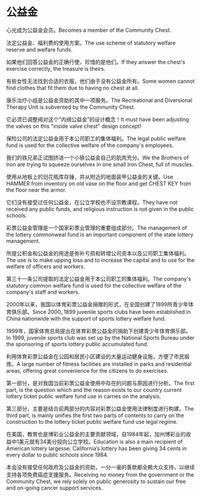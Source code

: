 # 公益金

<p><span class="chinese">心光成为公益金会员。</span><span class="english">Becomes a member of the Community Chest.</span></p>

<p><span class="chinese">法定公益金、福利费的使用方案。</span><span class="english">The use scheme of statutory welfare reserve and welfare funds.</span></p>

<p><span class="chinese">如果他们回答公益金的正确行使，珍惜的是他们。</span><span class="english">If they answer the chest's exercise correctly, the treasure is theirs.</span></p>

<p><span class="chinese">有些女性无法找到合适的衣服，他们由于没有公益金所有。</span><span class="english">Some women cannot find clothes that fit them due to having no chest at all.</span></p>

<p><span class="chinese">康乐治疗小组是公益金资助的其中一项服务。</span><span class="english">The Recreational and Diversional Therapy Unit is subvented by the Community Chest.</span></p>

<p><span class="chinese">它必须已调整阀对这个“内阀公益金”的设计概念！</span><span class="english">It must have been adjusting the valves on this "inside valve chest" design concept!</span></p>

<p><span class="chinese">保险公司的法定公益金用于本公司职工的集体福利。</span><span class="english">The legal public welfare fund is used for the collective welfare of the company's employees.</span></p>

<p><span class="chinese">我们的铁兄弟正试图挤进一个小铁公益金自己的肌肉充分。</span><span class="english">We the Brothers of Iron are trying to squeeze ourselves in one small Iron Chest, full of muscles.</span></p>

<p><span class="chinese">使用从地板上的旧花瓶库存锤，并从附近的地面装甲公益金的关键。</span><span class="english">Use HAMMER from inventory on old vase on the floor and get CHEST KEY from the floor near the armor.</span></p>

<p><span class="chinese">它们没有接受过任何公益金，在公立学校也不设宗教课程。</span><span class="english">They have not received any public funds, and religious instruction is not given in the public schools.</span></p>

<p><span class="chinese">彩票公益金管理是一个国家彩票业管理的重要组成部分。</span><span class="english">The management of the lottery commonweal fund is an important component of the state lottery management.</span></p>

<p><span class="chinese">所提公积金和公益金的用途是弥补亏损和转增公司资本以及公司职工集体福利。</span><span class="english">The use is to make upping loss and to increase the capital and to use for the welfare of officers and workers.</span></p>

<p><span class="chinese">第三十一条公司提取的法定公益金用于本公司职工的集体福利。</span><span class="english">The company's statutory common welfare fund is used for the collective welfare of the company's staff and workers.</span></p>

<p><span class="chinese">2000年以来，我国以体育彩票公益金捐赠的形式，在全国创建了1899所青少年体育俱乐部。</span><span class="english">Since 2000, 1899 juvenile sports clubs have been established in China nationwide with the support of sports lottery welfare fund.</span></p>

<p><span class="chinese">1999年，国家体育总局提出在体育彩票公益金的捐助下创建青少年体育俱乐部。</span><span class="english">In 1999, juvenile sports club was set up by the National Sports Bureau under the sponsoring of sports lottery public accumulated fund.</span></p>

<p><span class="chinese">利用体育彩票公益金在公园和居民小区建设的大量运动健身设施，方便了市民锻炼。</span><span class="english">A large number of fitness facilities are installed in parks and residential areas, offering great convenience for the citizens to do exercises.</span></p>

<p><span class="chinese">第一部分，是对我国当前彩票公益金使用中存在的问题与原因进行分析。</span><span class="english">The first part, is the question which and the reason exists to our country current lottery ticket public welfare fund use in carries on the analysis.</span></p>

<p><span class="chinese">第三部分，主要是结合前两部分的内容对彩票公益金使用法律制度进行构建。</span><span class="english">The third part, is mainly unifies the first two parts of contents to carry on the construction to the lottery ticket public welfare fund use legal regime.</span></p>

<p><span class="chinese">在美国，教育也是博彩业公益金的主要贡献领域，自1984年起，加州博彩业的收益中1美元就有34美分投向公立学校。</span><span class="english">Education is also a main recipient of American lottery largesse. California’s lottery has been giving 34 cents in every dollar to public schools since 1984.</span></p>

<p><span class="chinese">本会没有接受任何政府及公益金的资助，一分一毫的善款都全赖大众支持，以继续支持各项免费癌症支援服务。</span><span class="english">Receiving no money from the government or the Community Chest, we rely solely on public generosity to sustain our free and on-going cancer support services.</span></p>

